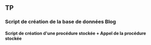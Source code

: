## TP 
### Script de création de la base de données Blog

#### Script de création d'une procédure stockée + Appel de la procédure stockée

